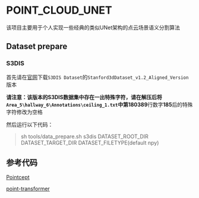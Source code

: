 # POINT_CLOUD_UNET

该项目主要用于个人实现一些经典的类似UNet架构的点云场景语义分割算法

## Dataset prepare

### S3DIS

首先请在[官网](http://buildingparser.stanford.edu/dataset.html#Download)下载`S3DIS Dataset`的`Stanford3dDataset_v1.2_Aligned_Version`版本

**请注意：**该版本的S3DIS数据集中存在一出特殊字符，请在解压后将`Area_5\hallway_6\Annotations\ceiling_1.txt`中第**180389**行数字**185**后的特殊字符修改为空格

然后运行以下代码：
> sh tools/data_prepare.sh s3dis DATASET_ROOT_DIR DATASET_TARGET_DIR DATASET_FILETYPE(default npy)

## 参考代码

[Pointcept](https://github.com/Pointcept/Pointcept)

[point-transformer](https://github.com/POSTECH-CVLab/point-transformer/tree/master)